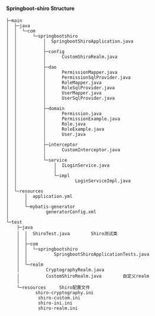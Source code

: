 #### Springboot-shiro Structure
    ├─main
    │  ├─java
    │  │  └─com
    │  │      └─springbootshiro
    │  │          │  SpringbootShiroApplication.java
    │  │          │
    │  │          ├─config
    │  │          │      CustomShiroRealm.java
    │  │          │
    │  │          ├─dao
    │  │          │      PermissionMapper.java
    │  │          │      PermissionSqlProvider.java
    │  │          │      RoleMapper.java
    │  │          │      RoleSqlProvider.java
    │  │          │      UserMapper.java
    │  │          │      UserSqlProvider.java
    │  │          │
    │  │          ├─domain
    │  │          │      Permission.java
    │  │          │      PermissionExample.java
    │  │          │      Role.java
    │  │          │      RoleExample.java
    │  │          │      User.java
    │  │          │
    │  │          ├─interceptor
    │  │          │      CustomInterceptor.java
    │  │          │
    │  │          └─service
    │  │              │  ILoginService.java
    │  │              │
    │  │              └─impl
    │  │                      LoginServiceImpl.java
    │  │
    │  └─resources
    │      │  application.yml
    │      │
    │      └─mybatis-generator
    │              generatorConfig.xml
    │
    └─test
        ├─java
        │  │  ShiroTest.java        Shiro测试类
        │  │
        │  ├─com
        │  │  └─springbootshiro
        │  │          SpringbootShiroApplicationTests.java
        │  │
        │  └─realm
        │          CryptographyRealm.java
        │          CustomShiroRealm.java        自定义realm
        │
        └─resources     Shiro配置文件
               shiro-cryptography.ini
                shiro-custom.ini
                shiro-ini.ini
                shiro-realm.ini
